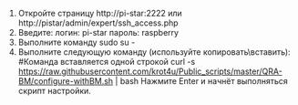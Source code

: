 1) Откройте страницу http://pi-star:2222 или http://pistar/admin/expert/ssh_access.php
2) Введите: логин: pi-star пароль: raspberry
3) Выполните команду sudo su -
4) Выполните следующую команду (используйте копировать\вставить):
#Команда вставляется одной строкой
curl -s https://raw.githubusercontent.com/krot4u/Public_scripts/master/QRA-BM/configure-withBM.sh | bash
Нажмите Enter и начнёт выполняться скрипт настройки.
